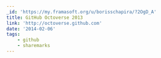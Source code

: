 ```yaml
---
_id: 'https://my.framasoft.org/u/borisschapira/?2OgD_A'
title: GitHub Octoverse 2013
link: 'http://octoverse.github.com'
date: '2014-02-06'
tags:
    - github
    - sharemarks
---
```


<div class="markdown"><p></p></div>
